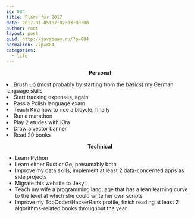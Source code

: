 ```yaml
---
id: 884
title: Plans for 2017
date: 2017-01-05T07:02:03+00:00
author: root
layout: post
guid: http://javabean.ru/?p=884
permalink: /?p=884
categories:
  - life
---
```

<p style="text-align: center;">
  <strong>Personal</strong>
</p>

<li style="text-align: left;">
  Brush up (most probably by starting from the basics) my German language skills
</li>
<li style="text-align: left;">
  Start tracking expenses, again
</li>
<li style="text-align: left;">
  Pass a Polish language exam
</li>
<li style="text-align: left;">
  Teach Kira how to ride a bicycle, finally
</li>
<li style="text-align: left;">
  Run a marathon
</li>
<li style="text-align: left;">
  Play 2 etudes with Kira
</li>
<li style="text-align: left;">
  Draw a vector banner
</li>
<li style="text-align: left;">
  Read 20 books
</li>

<p style="text-align: center;">
  <strong>Technical</strong>
</p>

  * Learn Python
  * Learn either Rust or Go, presumably both
  * Improve my data skills, implement at least 2 data-concerned apps as side projects
  * Migrate this website to Jekyll
  * Teach my wife a programming language that has a lean learning curve to the level at which she could write her own scripts
  * Improve my TopCoder/HackerRank profile, finish reading at least 2 algorithms-related books throughout the year